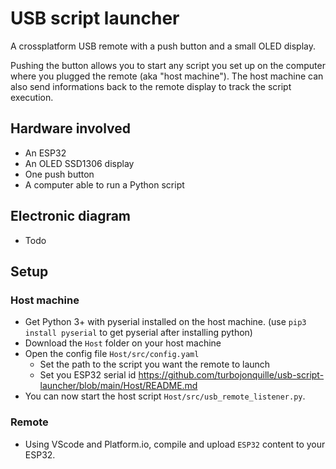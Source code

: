 # USB script launcher

A crossplatform USB remote with a push button and a small OLED display. 

Pushing the button allows you to start any script you set up on the computer where you plugged the remote (aka "host machine"). 
The host machine can also send informations back to the remote display to track the script execution.

## Hardware involved

- An ESP32
- An OLED SSD1306 display
- One push button 
- A computer able to run a Python script

## Electronic diagram

- Todo

## Setup

### Host machine

- Get Python 3+ with pyserial installed on the host machine. (use `pip3 install pyserial` to get pyserial after installing python)
- Download the `Host` folder on your host machine
- Open the config file `Host/src/config.yaml`
  - Set the path to the script you want the remote to launch
  - Set you ESP32 serial id https://github.com/turbojonquille/usb-script-launcher/blob/main/Host/README.md
- You can now start the host script `Host/src/usb_remote_listener.py`.

### Remote

- Using VScode and Platform.io, compile and upload `ESP32` content to your ESP32.

